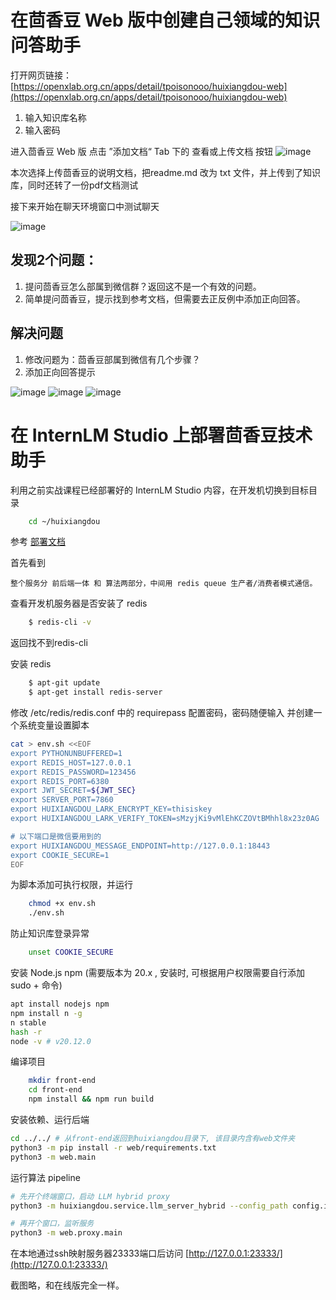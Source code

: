 # 在茴香豆 Web 版中创建自己领域的知识问答助手
打开网页链接：[https://openxlab.org.cn/apps/detail/tpoisonooo/huixiangdou-web](https://openxlab.org.cn/apps/detail/tpoisonooo/huixiangdou-web)
1. 输入知识库名称
2. 输入密码

进入茴香豆 Web 版
点击 ”添加文档“ Tab 下的 查看或上传文档 按钮
![image](images/tuorial3_7.png)

本次选择上传茴香豆的说明文档，把readme.md 改为 txt 文件，并上传到了知识库，同时还转了一份pdf文档测试

接下来开始在聊天环境窗口中测试聊天

![image](images/tuorial3_8.png)

## 发现2个问题：
1. 提问茴香豆怎么部属到微信群？返回这不是一个有效的问题。
2. 简单提问茴香豆，提示找到参考文档，但需要去正反例中添加正向回答。

## 解决问题
1. 修改问题为：茴香豆部属到微信有几个步骤？
2. 添加正向回答提示

![image](images/tuorial3_9.png)
![image](images/tuorial3_10.png)
![image](images/tuorial3_11.png)


# 在 InternLM Studio 上部署茴香豆技术助手

利用之前实战课程已经部署好的 InternLM Studio 内容，在开发机切换到目标目录
```bash
    cd ~/huixiangdou
```

参考 [部署文档](https://github.com/InternLM/HuixiangDou/blob/main/web/README.md)

首先看到
```text
整个服务分 前后端一体 和 算法两部分，中间用 redis queue 生产者/消费者模式通信。
```
查看开发机服务器是否安装了 redis
```bash
    $ redis-cli -v
```
返回找不到redis-cli

安装 redis
```bash
    $ apt-git update
    $ apt-get install redis-server
```

修改 /etc/redis/redis.conf 中的 requirepass 配置密码，密码随便输入
并创建一个系统变量设置脚本
```bash
cat > env.sh <<EOF
export PYTHONUNBUFFERED=1
export REDIS_HOST=127.0.0.1
export REDIS_PASSWORD=123456
export REDIS_PORT=6380
export JWT_SECRET=${JWT_SEC}
export SERVER_PORT=7860
export HUIXIANGDOU_LARK_ENCRYPT_KEY=thisiskey
export HUIXIANGDOU_LARK_VERIFY_TOKEN=sMzyjKi9vMlEhKCZOVtBMhhl8x23z0AG

# 以下端口是微信要用到的
export HUIXIANGDOU_MESSAGE_ENDPOINT=http://127.0.0.1:18443
export COOKIE_SECURE=1
EOF
```
为脚本添加可执行权限，并运行
```bash
    chmod +x env.sh
    ./env.sh
```
防止知识库登录异常
```bash
    unset COOKIE_SECURE
```
安装 Node.js npm (需要版本为 20.x , 安装时, 可根据用户权限需要自行添加 sudo + 命令)
```bash
apt install nodejs npm
npm install n -g
n stable
hash -r
node -v # v20.12.0
```
编译项目
```bash
    mkdir front-end
    cd front-end
    npm install && npm run build
```
安装依赖、运行后端
```bash
cd ../../ # 从front-end返回到huixiangdou目录下, 该目录内含有web文件夹
python3 -m pip install -r web/requirements.txt
python3 -m web.main
```
运行算法 pipeline
```bash
# 先开个终端窗口，启动 LLM hybrid proxy
python3 -m huixiangdou.service.llm_server_hybrid --config_path config.ini

# 再开个窗口，监听服务
python3 -m web.proxy.main
```
在本地通过ssh映射服务器23333端口后访问 [http://127.0.0.1:23333/](http://127.0.0.1:23333/)

截图略，和在线版完全一样。